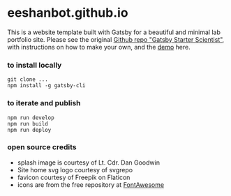 # eeshanbot.github.io

This is a website template built with Gatsby for a beautiful and minimal lab portfolio site. Please see the original [Github repo "Gatsby Starter Scientist"](https://github.com/knightjdr/gatsby-starter-scientist), with instructions on how to make your own, and the [demo](https://gatsbystarterscientistdemo.gatsbyjs.io) here.

### to install locally
``git clone ... ``  
``npm install -g gatsby-cli``

### to iterate and publish
``npm run develop``   
``npm run build``  
``npm run deploy``

### open source credits
* splash image is courtesy of Lt. Cdr. Dan Goodwin
* Site home svg logo courtesy of svgrepo
* favicon courtesy of Freepik on Flaticon
* icons are from the free repository at [FontAwesome](https://fontawesome.com/)

